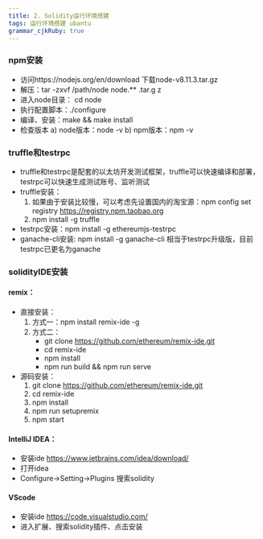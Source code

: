 ```yaml
---
title: 2. Solidity运行环境搭建
tags: 运行环境搭建 ubantu
grammar_cjkRuby: true
---
```


### npm安装
- 访问https://nodejs.org/en/download 下载node-v8.11.3.tar.gz
- 解压：tar -zxvf /path/node node.** .tar.g z
- 进入node目录： cd node
- 执行配置脚本：./configure
- 编译、安装：make && make install
- 检查版本
	a)	node版本：node -v
	b)	npm版本：npm -v
### truffle和testrpc
- truffle和testrpc是配套的以太坊开发测试框架，truffle可以快速编译和部署，testrpc可以快速生成测试账号、监听测试
- truffle安装：
  1. 如果由于安装比较慢，可以考虑先设置国内的淘宝源：npm config set registry https://registry.npm.taobao.org
  2. npm install -g truffle
- testrpc安装：npm install -g ethereumjs-testrpc
- ganache-cli安装: npm install -g ganache-cli 相当于testrpc升级版，目前testrpc已更名为ganache

### solidityIDE安装
#### remix：
- 直接安装：
   1. 方式一：npm install remix-ide -g
   2. 方式二：
       - git clone https://github.com/ethereum/remix-ide.git
       - cd remix-ide
       - npm install
       - npm run build && npm run serve
- 源码安装：
  1. git clone https://github.com/ethereum/remix-ide.git
  2. cd remix-ide
  3. npm install
  4. npm run setupremix
  5. npm start
#### IntelliJ IDEA：
- 安装ide https://www.jetbrains.com/idea/download/
- 打开idea
- Configure->Setting->Plugins 搜索solidity

#### VScode
- 安装ide https://code.visualstudio.com/
- 进入扩展、搜索solidity插件、点击安装
